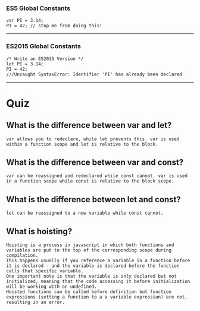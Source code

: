 ### ES5 Global Constants
```
var PI = 3.14;
PI = 42; // stop me from doing this!
```
-----
### ES2015 Global Constants
```
/* Write an ES2015 Version */
let PI = 3.14;
PI = 42;
///Uncaught SyntaxError: Identifier 'PI' has already been declared
```
-----

# Quiz
## What is the difference between var and let?
    var allows you to redeclare, while let prevents this. var is used within a function scope and let is relative to the block.

## What is the difference between var and const?
    var can be reassigned and redeclared while const cannot. var is used in a function scope while const is relative to the block scope.

## What is the difference between let and const?
    let can be reassigned to a new variable while const cannot.

## What is hoisting?
    Hoisting is a process in javascript in which both functions and variables are put to the top of the corresponding scope during compilation.
    This happens usually if you reference a variable in a function before it is declared - and the variable is declared before the function calls that specific variable.
    One important note is that the variable is only declared but not initialized, meaning that the code accessing it before initialization will be working with an undefined.
    Hoisted functions can be called before definition but function expressions (setting a function to a a variable expression) are not, resulting in an error.
